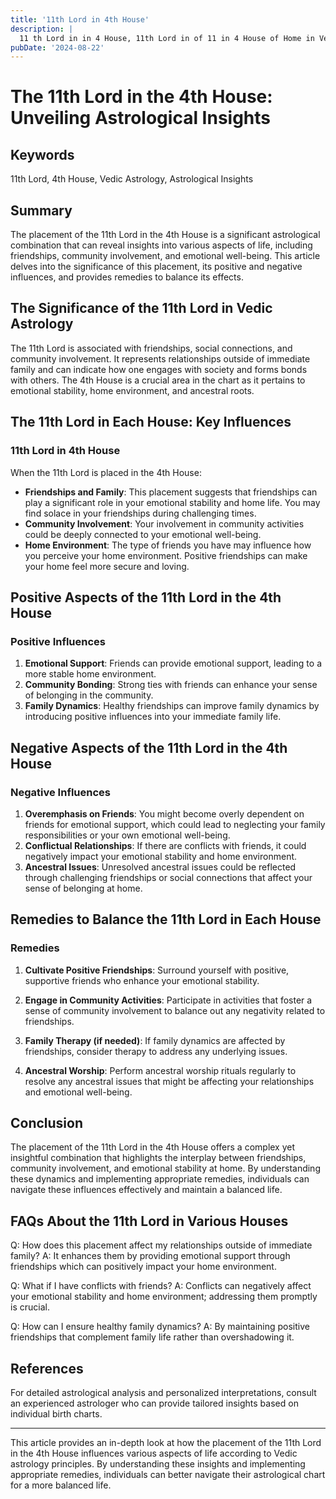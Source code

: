 ```yaml
---
title: '11th Lord in 4th House'
description: |
  11 th Lord in in 4 House, 11th Lord in of 11 in 4 House of Home in Vedic astrology
pubDate: '2024-08-22'
---
```


# The 11th Lord in the 4th House: Unveiling Astrological Insights

## Keywords
11th Lord, 4th House, Vedic Astrology, Astrological Insights

## Summary
The placement of the 11th Lord in the 4th House is a significant astrological combination that can reveal insights into various aspects of life, including friendships, community involvement, and emotional well-being. This article delves into the significance of this placement, its positive and negative influences, and provides remedies to balance its effects.

## The Significance of the 11th Lord in Vedic Astrology
The 11th Lord is associated with friendships, social connections, and community involvement. It represents relationships outside of immediate family and can indicate how one engages with society and forms bonds with others. The 4th House is a crucial area in the chart as it pertains to emotional stability, home environment, and ancestral roots.

## The 11th Lord in Each House: Key Influences
### 11th Lord in 4th House
When the 11th Lord is placed in the 4th House:
- **Friendships and Family**: This placement suggests that friendships can play a significant role in your emotional stability and home life. You may find solace in your friendships during challenging times.
- **Community Involvement**: Your involvement in community activities could be deeply connected to your emotional well-being.
- **Home Environment**: The type of friends you have may influence how you perceive your home environment. Positive friendships can make your home feel more secure and loving.

## Positive Aspects of the 11th Lord in the 4th House
### Positive Influences
1. **Emotional Support**: Friends can provide emotional support, leading to a more stable home environment.
2. **Community Bonding**: Strong ties with friends can enhance your sense of belonging in the community.
3. **Family Dynamics**: Healthy friendships can improve family dynamics by introducing positive influences into your immediate family life.

## Negative Aspects of the 11th Lord in the 4th House
### Negative Influences
1. **Overemphasis on Friends**: You might become overly dependent on friends for emotional support, which could lead to neglecting your family responsibilities or your own emotional well-being.
2. **Conflictual Relationships**: If there are conflicts with friends, it could negatively impact your emotional stability and home environment.
3. **Ancestral Issues**: Unresolved ancestral issues could be reflected through challenging friendships or social connections that affect your sense of belonging at home.

## Remedies to Balance the 11th Lord in Each House
### Remedies
1. **Cultivate Positive Friendships**: Surround yourself with positive, supportive friends who enhance your emotional stability.
2. **Engage in Community Activities**: Participate in activities that foster a sense of community involvement to balance out any negativity related to friendships.
3. **Family Therapy (if needed)**: If family dynamics are affected by friendships, consider therapy to address any underlying issues.

4. **Ancestral Worship**: Perform ancestral worship rituals regularly to resolve any ancestral issues that might be affecting your relationships and emotional well-being.

## Conclusion
The placement of the 11th Lord in the 4th House offers a complex yet insightful combination that highlights the interplay between friendships, community involvement, and emotional stability at home. By understanding these dynamics and implementing appropriate remedies, individuals can navigate these influences effectively and maintain a balanced life.

## FAQs About the 11th Lord in Various Houses
Q: How does this placement affect my relationships outside of immediate family?
A: It enhances them by providing emotional support through friendships which can positively impact your home environment.

Q: What if I have conflicts with friends?
A: Conflicts can negatively affect your emotional stability and home environment; addressing them promptly is crucial.

Q: How can I ensure healthy family dynamics?
A: By maintaining positive friendships that complement family life rather than overshadowing it.

## References
For detailed astrological analysis and personalized interpretations, consult an experienced astrologer who can provide tailored insights based on individual birth charts.


---

This article provides an in-depth look at how the placement of the 11th Lord in the 4th House influences various aspects of life according to Vedic astrology principles. By understanding these insights and implementing appropriate remedies, individuals can better navigate their astrological chart for a more balanced life.